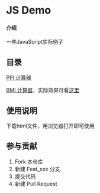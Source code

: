 # JS Demo

#### 介绍

一些JavaScript实际例子

## 目录 

[PPI 计算器](./ppi/README.md)

[BMI 计算器](./bmi/bmi.html)，实际效果可看[这里](https://anidea.gitee.io/post/jsdemobmi/)

## 使用说明

下载html文件，用浏览器打开即可使用


## 参与贡献

1.  Fork 本仓库
2.  新建 Feat_xxx 分支
3.  提交代码
4.  新建 Pull Request
